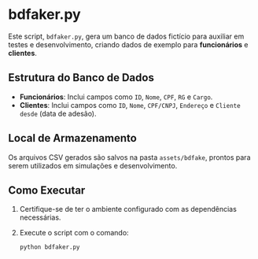 # bdfaker.py

Este script, `bdfaker.py`, gera um banco de dados fictício para auxiliar em testes e desenvolvimento, criando dados de exemplo para **funcionários** e **clientes**.

## Estrutura do Banco de Dados

- **Funcionários**: Inclui campos como `ID`, `Nome`, `CPF`, `RG` e `Cargo`.
- **Clientes**: Inclui campos como `ID`, `Nome`, `CPF/CNPJ`, `Endereço` e `Cliente desde` (data de adesão).

## Local de Armazenamento

Os arquivos CSV gerados são salvos na pasta `assets/bdfake`, prontos para serem utilizados em simulações e desenvolvimento.

## Como Executar

1. Certifique-se de ter o ambiente configurado com as dependências necessárias.
2. Execute o script com o comando:

   ```bash
   python bdfaker.py
   ``` 